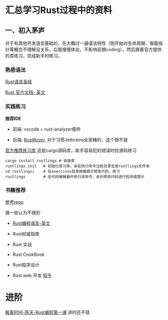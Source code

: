 # 汇总学习Rust过程中的资料

##  一、初入茅庐

对于有其他开发语言基础的，先大概过一遍语法特性（刚开始对生命周期、智能指针等概念不理解没关系，后面慢慢体会，不影响前期coding），然后跟着官方提供的库练习，完成新手村练习。

### 熟悉语法

[Rust语言圣经](http://course.rs/about-book.html)

[Rust 官方文档- 英文](https://doc.rust-lang.org/book)

### 实践练习

**推荐IDE**

- 前端:  vscode + rust-analyzer插件

- 后端:  [RustRover](https://www.jetbrains.com/rust/), 对于习惯Jetbrains全家桶的，这个很不错 

[官方推荐练习库](https://github.com/rust-lang/rustlings) 这是cargo源码库，新手容易犯的错误时拉源码练习

```shell
cargo install rustlings # 安装库
rustlings init   # 初始化练习库，会在执行命令当前目录生成rustlings文件夹
cd rustlings/    # 在exercises目录根据提示修改代码，练习
rustlings        # 在代码编辑器中执行该命令，会对修改代码进行检测或提示
```



### 书籍推荐

[参考repo](https://github.com/sger/RustBooks)

摘一些认为不错的

- [Rust编程语言-英文](https://doc.rust-lang.org/book/)
- Rust权威指南

- Rust 实战
- Rust CookBook
- Rust程序设计
- Rust web 开发
  [知乎](https://zhuanlan.zhihu.com/p/411524054)
# 进阶

[极客时间-陈天-Rust编程第一课](https://time.geekbang.org/column/100085301?tab=catalog) 讲的还不错






